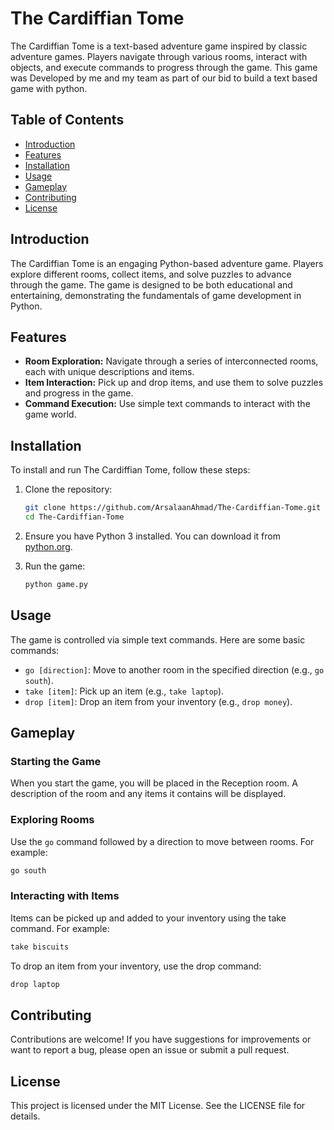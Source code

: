 # The Cardiffian Tome

The Cardiffian Tome is a text-based adventure game inspired by classic adventure games. Players navigate through various rooms, interact with objects, and execute commands to progress through the game. This game was Developed by me and my team as part of our bid to build a text based game with python.

## Table of Contents
- [Introduction](#introduction)
- [Features](#features)
- [Installation](#installation)
- [Usage](#usage)
- [Gameplay](#gameplay)
- [Contributing](#contributing)
- [License](#license)

## Introduction
The Cardiffian Tome is an engaging Python-based adventure game. Players explore different rooms, collect items, and solve puzzles to advance through the game. The game is designed to be both educational and entertaining, demonstrating the fundamentals of game development in Python.

## Features
- **Room Exploration:** Navigate through a series of interconnected rooms, each with unique descriptions and items.
- **Item Interaction:** Pick up and drop items, and use them to solve puzzles and progress in the game.
- **Command Execution:** Use simple text commands to interact with the game world.

## Installation
To install and run The Cardiffian Tome, follow these steps:

1. Clone the repository:
    ```sh
    git clone https://github.com/ArsalaanAhmad/The-Cardiffian-Tome.git
    cd The-Cardiffian-Tome
    ```

2. Ensure you have Python 3 installed. You can download it from [python.org](https://www.python.org/).

3. Run the game:
    ```sh
    python game.py
    ```

## Usage
The game is controlled via simple text commands. Here are some basic commands:
- `go [direction]`: Move to another room in the specified direction (e.g., `go south`).
- `take [item]`: Pick up an item (e.g., `take laptop`).
- `drop [item]`: Drop an item from your inventory (e.g., `drop money`).

## Gameplay
### Starting the Game
When you start the game, you will be placed in the Reception room. A description of the room and any items it contains will be displayed.

### Exploring Rooms
Use the `go` command followed by a direction to move between rooms. For example:
```sh
go south
```

### Interacting with Items

Items can be picked up and added to your inventory using the take command. For example:

```sh
take biscuits
```
To drop an item from your inventory, use the drop command:

```sh
drop laptop
```


## Contributing

Contributions are welcome! If you have suggestions for improvements or want to report a bug, please open an issue or submit a pull request.

## License

This project is licensed under the MIT License. See the LICENSE file for details.
